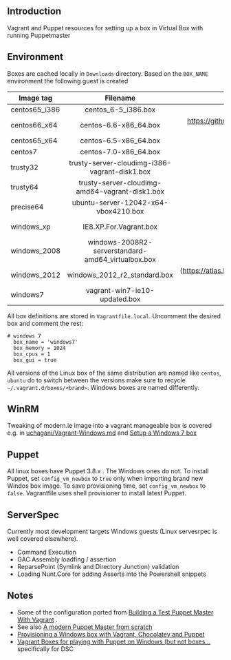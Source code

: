 Introduction
------------
Vagrant and Puppet resources for setting up a box in Virtual Box with running Puppetmaster



Environment
-----------
Boxes are cached locally in `Downloads` directory. Based on the `BOX_NAME` environment the following guest is created 


| Image tag        | Filename           | Origin  |
| ------------- |:-------------:| -----:|
| centos65_i386  | centos_6-5_i386.box                            |  |
| centos66_x64   | centos-6.6-x86_64.box                          |   https://github.com/tommy-muehle/puppet-vagrant-boxes/releases/download/1.0.0/centos-6.6-x86_64.box |
| centos65_x64   | centos-6.5-x86_64.box                          |    |
| centos7        | centos-7.0-x86_64.box                          |  | 
|trusty32        | trusty-server-cloudimg-i386-vagrant-disk1.box  |  |
|trusty64        | trusty-server-cloudimg-amd64-vagrant-disk1.box | |
|precise64       | ubuntu-server-12042-x64-vbox4210.box           | |
|windows_xp      | IE8.XP.For.Vagrant.box | (https://atlas.hashicorp.com/opentable/boxes/win-2008r2-standard-amd64-nocm/versions/1.0.1/providers/virtualbox.box)|
|windows_2008    | windows-2008R2-serverstandard-amd64_virtualbox.box| (https://atlas.hashicorp.com/opentable/boxes/win-2008r2-standard-amd64-nocm/versions/1.0.1/providers/virtualbox.box)|
|windows_2012    | windows_2012_r2_standard.box | (https://atlas.hashicorp.com/kensykora/boxes/windows_2012_r2_standard/versions/0.7.0/providers )|
|windows7 | vagrant-win7-ie10-updated.box |  |

All box definitions are stored in `Vagrantfile.local`. Uncomment the desired box and comment the rest:
```
# windows 7
  box_name = 'windows7'
  box_memory = 1024
  box_cpus = 1
  box_gui = true
```
All versions of the Linux box of the same distribution are named like `centos`, `ubuntu` do to switch between the versions make sure to recycle `~/.vagrant.d/boxes/<brand>`. Windows boxes are named differently.

WinRM
-----
Tweaking of modern.ie image into a vagrant manageable box is covered e.g. in
[uchagani/Vagrant-Windows.md](https://gist.github.com/uchagani/48d25871e7f306f1f8af) and
[Setup a Windows 7 box](https://groups.google.com/forum/#!topic/vagrant-up/PpRelVs95tM)

Puppet
------
All linux boxes have Puppet 3.8.x . The Windows ones do not. To install Puppet, set `config_vm_newbox` to `true` only when importing brand new Windos box image. To save provisioning time, set `config_vm_newbox` to `false`. Vagrantfile uses shell provisioner to install latest Puppet.

ServerSpec
----------
Currently most development targets Windows guests (Linux servesrpec is well covered elsewhere). 

  - Command Execution
  - GAC Assembly loadfing / assertion
  - ReparsePoint (Symlink and Directory Junction) validation
  - Loading Nunt.Core for adding Asserts into the Powershell snippets

Notes
-----
* Some of the configuration ported from [Building a Test Puppet Master With Vagrant](http://grahamgilbert.com/blog/2013/02/13/building-a-test-puppet-master-with-vagrant/) . 
* See also [A modern Puppet Master from scratch](http://stdout.no/a-modern-puppet-master-from-scratch/)
* [Provisioning a Windows box with Vagrant, Chocolatey and Puppet](www.tzehon.com/2014/01/20/provisioning-a-windows-box-with-vagrant-chocolatey-and-puppet-part-1/)
* [Vagrant Boxes for playing with Puppet on Windows (but not boxes...](https://github.com/ferventcoder/vagrant-windows-puppet) specifically for DSC
